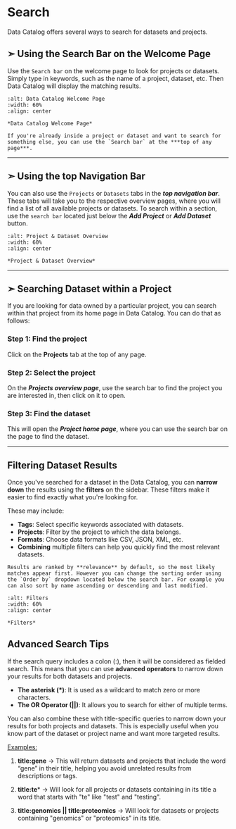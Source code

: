 # Search
Data Catalog offers several ways to search for datasets and projects.

## &#10147; Using the Search Bar on the Welcome Page
Use the `Search bar` on the welcome page to look for projects or datasets.
Simply type in keywords, such as the name of a project, dataset, etc. Then Data Catalog will display the matching results. 



```{figure} ../_static/images/new_search_field_.png
:alt: Data Catalog Welcome Page
:width: 60%
:align: center

*Data Catalog Welcome Page*
```




 ```{note} 
 If you're already inside a project or dataset and want to search for something else, you can use the `Search bar` at the ***top of any page***.
 ```



---------------------------------


## &#10147; Using the top Navigation Bar
You can also use the `Projects` or `Datasets` tabs in the ***top navigation bar***.
These tabs will take you to the respective overview pages, where you will find a list of all available projects or datasets. 
To search within a section, use the `search bar` located just below the ***Add Project*** or ***Add Dataset*** button. 


```{figure} ../_static/images/project_dataset_tabs_combined_.png
:alt: Project & Dataset Overview
:width: 60%
:align: center

*Project & Dataset Overview*
```




--------------------------------------


## &#10147; Searching Dataset within a Project
If you are looking for data owned by a particular project, you can search within that project from its home page in Data Catalog. You can do that as follows:

### Step 1: Find the project
Click on the **Projects** tab at the top of any page.

### Step 2: Select the project
On the ***Projects overview page***, use the search bar to find the project you are interested in, then click on it to open.

### Step 3: Find the dataset
This will open the ***Project home page***, where you can use the search bar on the page to find the dataset.




------------------



## Filtering Dataset Results
Once you've searched for a dataset in the Data Catalog, you can **narrow down** the results using the **filters** on the sidebar. These filters make it easier to find exactly what you're looking for.

These may include:

* **Tags**: Select specific keywords associated with datasets.
* **Projects**: Filter by the project to which the data belongs.
* **Formats**: Choose data formats like CSV, JSON, XML, etc.
* **Combining** multiple filters can help you quickly find the most relevant datasets.

```{note} 
Results are ranked by **relevance** by default, so the most likely matches appear first. However you can change the sorting order using the `Order by` dropdown located below the search bar. For example you can also sort by name ascending or descending and last modified.
```


```{figure} ../_static/images/filters_.png
:alt: Filters
:width: 60%
:align: center

*Filters*
```


## Advanced Search Tips
If the search query includes a colon (:), then it will be considered as fielded search. This means that you can use **advanced operators** to narrow down your results for both datasets and projects.

* **The asterisk (*)**: It is used as a wildcard to match zero or more characters.
* **The OR Operator (||)**: It allows you to search for either of multiple terms.

You can also combine these with title-specific queries to narrow down your results for both projects and datasets. 
This is especially useful when you know part of the dataset or project name and want more targeted results.

<u>Examples:</u>

1. **title:gene** &rarr; This will return datasets and projects that include the word “gene” in their title, helping you avoid unrelated results from descriptions or tags. 

2. **title:te*** &rarr; Will look for all projects or datasets containing in its title a word that starts with "te" like "test" and "testing".

3. **title:genomics || title:proteomics** &rarr; Will look for datasets or projects containing "genomics" or "proteomics" in its title.

